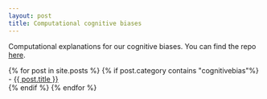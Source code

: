```yaml
---
layout: post
title: Computational cognitive biases
---
```


Computational explanations for our cognitive biases.
You can find the repo [here](https://github.com/act65/computational-cognitive-bias).

<div class="posts">
  {% for post in site.posts %}
    {% if post.category contains "cognitivebias"%}
      <div>
        - <a href="{{ site.baseurl }}{{ post.url }}">{{ post.title }}</a>
      </div>
    {% endif %}
  {% endfor %}
</div>
